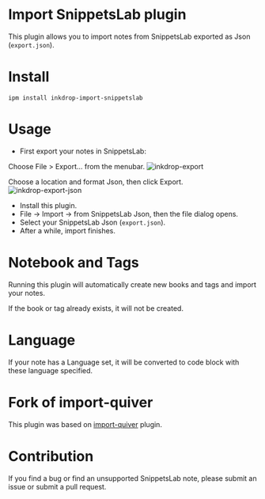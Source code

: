 # Import SnippetsLab plugin

This plugin allows you to import notes from SnippetsLab exported as Json (`export.json`).

# Install

```
ipm install inkdrop-import-snippetslab
```

# Usage

+ First export your notes in SnippetsLab:

Choose File > Export… from the menubar.
![inkdrop-export](https://user-images.githubusercontent.com/5660191/82855312-58a10800-9ee1-11ea-8149-dc697feca0ae.png)

Choose a location and format Json, then click Export.
![inkdrop-export-json](https://user-images.githubusercontent.com/5660191/82855315-5b9bf880-9ee1-11ea-8df5-bb6c2712f56a.png)

+ Install this plugin.
+ File -> Import -> from SnippetsLab Json, then the file dialog opens.
+ Select your SnippetsLab Json (`export.json`).
+ After a while, import finishes.

# Notebook and Tags

Running this plugin will automatically create new books and tags and import your notes.

If the book or tag already exists, it will not be created.

# Language

If your note has a Language set, it will be converted to code block with these language specified.

# Fork of import-quiver

This plugin was based on [import-quiver](https://github.com/pi-chan/import-quiver) plugin.

# Contribution

If you find a bug or find an unsupported SnippetsLab note, please submit an issue or submit a pull request.
